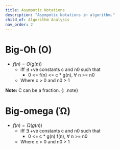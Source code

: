 ```yaml
---
title: Asympotic Notations
description: "Asympotic Notations in algorithm."
child_of: Algorithm Analysis
nav_order: 2
---
```


# Big-Oh (O) 

- $f(n) = O(g(n))$
    - iff ∃ +ve constants c and n0 such that
        - 0 <= f(n) <= c * g(n), ∀ n >= n0
    - Where c > 0 and n0 > 1

**Note:** C can be a fraction.
{: .note}

# Big-omega (Ώ) 

- $f(n) = Ώ(g(n))$
    - iff ∃ +ve constants c and n0 such that
        - 0 <= c * g(n) f(n), ∀ n >= n0
    - Where c > 0 and n0 > 1
